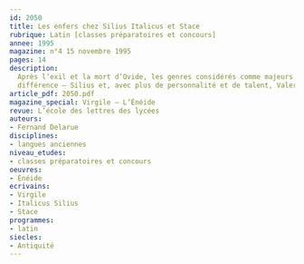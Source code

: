 ```yaml
---
id: 2050
title: Les enfers chez Silius Italicus et Stace
rubrique: Latin [classes préparatoires et concours]
annee: 1995
magazine: n°4 15 novembre 1995
pages: 14
description: 
  Après l’exil et la mort d’Ovide, les genres considérés comme majeurs – la tragédie et l’épopée – ne semblent renaître qu’au temps de Sénèque. L’épopée puise dans l’Histoire avec Lucain (sous Néron) et Silius Italicus (sous Domitien), dans la mythologie avec Valerius Flaccus (sous Vespasien et Titus ?) et Stace (sous Domitien). Là ne réside pas la principale
  différence – Silius et, avec plus de personnalité et de talent, Valerius visent à s’inscriredans la tradition virgilienne ; Lucain et Stace participent, comme Sénèque dans ses tragédies, de ce grand courant « baroque » qui, d’Ovide à Tacite, est peut-être l’aspect le plus original, et en tout cas le plus fécond, de la littérature latine…
article_pdf: 2050.pdf
magazine_special: Virgile – L’Énéide
revue: L’école des lettres des lycées
auteurs:
- Fernand Delarue
disciplines:
- langues anciennes
niveau_etudes:
- classes préparatoires et concours
oeuvres:
- Énéide
ecrivains:
- Virgile
- Italicus Silius
- Stace
programmes:
- latin
siecles:
- Antiquité
---
```

